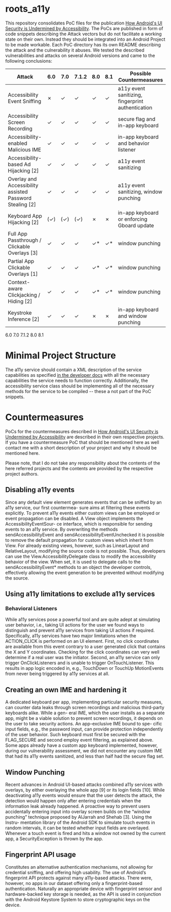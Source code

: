 # roots_a11y

This repository consolidates PoC files for the publication [How Android's UI Security is Undermined by Accessibility](https://faui1-files.cs.fau.de/public/publications/a11y_final_version.pdf).
The PoCs are published in form of code snippets describing the Attack vectors but do not facilitate a working state on their own. Instead they should be integrated into an Android Project to be made workable. Each PoC directory has its own README describing the attack and the culnerability it abuses. We tested the described vulnerabilities and attacks on several Android versions and came to the following conclusions:


| Attack                                                   | 6.0 |	7.0	| 7.1.2	| 8.0 | 8.1 |Possible Countermeasures                          |
|----------------------------------------------------------|-----|------|-------|-----|-----|---------------------------------------------------|
| Accessibility Event Sniffing                             | ✗ |	✓	| ✓	| ✓ |  ✓ | a11y event sanitizing, fingerprint authentication |
| Accessibility Screen Recording                           | ✓ |	✓	| ✓	| ✓| ✓| secure flag and in-app keyboard                   |
| Accessibility-enabled Malicious IME                      | ✓ |	✓	| ✓	| ✓| ✓| in-app keyboard and behavior listener             |
| Accessibility-based Ad Hijacking [2]                     | ✓ |	✓	| ✓	| ✓| ✓| a11y event sanitizing                             |
| Overlay and Accessibility assisted Password Stealing [2] | ✓ |	✓	| ✓	| ✓| ✓| a11y event sanitizing, window punching            |
| Keyboard App Hijacking [2]                               | (✓) |	(✓)	| (✓)	| ✗ | ✗ | in-app keyboard or enforcing Gboard update        |
| Full App Passthrough / Clickable Overlays [3]            | ✓ |	✓	| ✓	| ✓* | ✓* | window punching                                   |
| Partial App Clickable Overlays [1]                       | ✓ |	✓	| ✓	| ✓* | ✓* | window punching                                   |
| Context-aware Clickjacking / Hiding [2]                  | ✓ |	✓	| ✓	| ✓* |✓* | window punching                                   |
| Keystroke Inference [2]                                  | ✓ |	✓	| ✓	| ✗ | ✗ | in-app keyboard and window punching               |                                                        |                             |                                                   |

6.0	7.0	7.1.2	8.0	8.1
# Minimal Project Structure

The a11y service should contain a XML description of the service capabilities as specified [in the developer docs](https://developer.android.com/guide/topics/ui/accessibility/services#service-config) with all the necessary capabilities the service needs to function correctly. Additionally, the accessibility service class should be implementing all of the necessary methods for the service to be compiled -- these a not part of the PoC snippets.

# Countermeasures

PoCs for the countermeasures described in [How Android's UI Security is Undermined by Accessibility](https://faui1-files.cs.fau.de/public/publications/a11y_final_version.pdf) are described in their own respective projects. If you have a countermeasure PoC that should be mentioned here as well contact me with a short description of your project and why it should be mentioned here.

Please note, that I do not take any responsibility about the contents of the here referred projects and the contents are provided by the respective project authors.

## Disabling a11y events

Since any default view element generates
events that can be sniffed by an a11y service, our first countermea-
sure aims at filtering these events explicitly. To prevent a11y events
either custom views can be employed or event propagation can
be disabled. A View object implements the AccessibilityEventSour-
ce interface, which is responsible for sending events to an a11y
service. By overwriting the methods sendAccessibilityEvent and
sendAccessibilityEventUnchecked it is possible to remove the default
propagation for custom views which inherit from View. For already
existing views, however, such as LinearLayout and RelativeLayout,
modifying the source code is not possible. Thus, developers can
use the View.AccessibilityDelegate class to modify the accessibility
behavior of the view. When set, it is used to delegate calls to the
sendAccessibilityEvent* methods to an object the developer controls,
effectively allowing the event generation to be prevented without
modifying the source.

## Using a11y limitations to exclude a11y services

### Behavioral Listeners

While a11y services pose a
powerful tool and are quite adept at simulating user behavior, i.e.,
taking UI actions for the user we found ways to distinguish and
prevent a11y services from taking UI actions if required. Specifically,
a11y services have two major limitations when the ACTION_CLICK is
performed on an UI element. First, no click coordinates are available
from this event contrary to a user generated click that contains
the X and Y coordinates. Checking for the click coordinates can
very well determine if a real user was the initiator. Second, an
a11y service can only trigger OnClickListeners and is unable to
trigger OnTouchListener. This results in app logic encoded in, e.g.,
TouchDown or TouchUp MotionEvents from never being triggered
by a11y services at all.

## Creating an own IME and hardening it

A dedicated keyboard per app, implementing
particular security measures, can counter data leaks through screen
recordings and malicious third-party keyboards alike. While a gen-
eral IME, which the user installs as a separate app, might be a
viable solution to prevent screen recordings, it depends on the
user to take security actions. An app-exclusive IME bound to spe-
cific input fields, e.g., the password input, can provide protection
independently of the user behavior. Such keyboard must first be
secured with the FLAG_SECURE and second employ event filtering,
as explained above. Some apps already have a custom app keyboard
implemented, however, during our vulnerability assessment, we did
not encounter any custom IME that had its a11y events sanitized,
and less than half had the secure flag set.

## Window Punching

Recent advances in Android UI-based attacks
combined a11y services with overlays, by either overlaying the
whole app [9] or its login fields [10]. While deactivating a11y events
would ensure that the user detects the attack, the detection would
happen only after entering credentials when the information leak
already happened. A proactive way to prevent users accidentally
entering input into overlay screen builds on the “window punching”
technique proposed by AlJarrah and Shehab [3]. Using the Instru-
mentation library of the Android SDK to simulate touch events in
random intervals, it can be tested whether input fields are overlayed.
Whenever a touch event is fired and hits a window not owned by
the current app, a SecurityException is thrown by the app.

## Fingerprint API usage

Constitutes an alternative authentication mechanisms, not allowing for credential sniffing, and offering
high usability. The use of Android’s fingerprint API protects against
many a11y-based attacks. There were, however, no apps in our
dataset offering only a fingerprint-based authentication. Naturally
an appropriate device with fingerprint sensor and hardware-backed
key storage is needed, as the API is used in conjunction with the
Android Keystore System to store cryptographic keys on the device.
